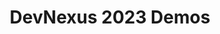 ---
title: "DevNexus 2023 Demos"
id: "devnexus-2023-demos"
description: Visit the Tanzu VMware Booth at <a href="https://devnexus.com/">DevNexus 2023</a> to see the following demos in person.
---